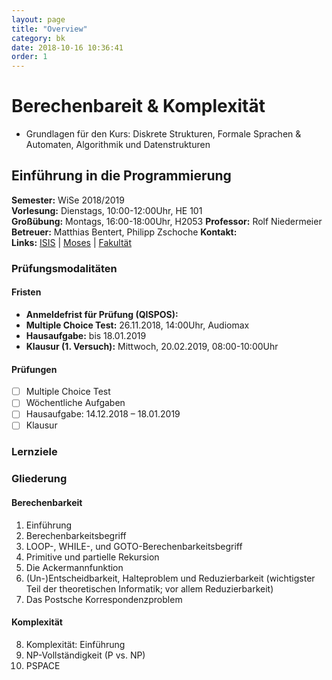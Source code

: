 ```yaml
---
layout: page
title: "Overview"
category: bk
date: 2018-10-16 10:36:41
order: 1
---
```


# Berechenbareit & Komplexität

* Grundlagen für den Kurs: Diskrete Strukturen, Formale Sprachen & Automaten, Algorithmik und Datenstrukturen


## Einführung in die Programmierung

**Semester:** WiSe 2018/2019 <br>
**Vorlesung:** Dienstags, 10:00-12:00Uhr, HE 101 <br>
**Großübung:** Montags, 16:00-18:00Uhr, H2053
**Professor:**  Rolf Niedermeier<br>
**Betreuer:** Matthias Bentert, Philipp Zschoche
**Kontakt:**  <br>
**Links:** [ISIS](https://isis.tu-berlin.de/course/view.php?id=14311) | [Moses](https://moseskonto.tu-berlin.de/moses/modultransfersystem/bolognamodule/beschreibung/anzeigen.html?number=40356&version=6&sprache=1) | [Fakultät](http://www.akt.tu-berlin.de)

### Prüfungsmodalitäten

#### Fristen
- **Anmeldefrist für Prüfung (QISPOS):**
- **Multiple Choice Test:** 26.11.2018, 14:00Uhr, Audiomax
- **Hausaufgabe:** bis 18.01.2019
- **Klausur (1. Versuch):** Mittwoch, 20.02.2019, 08:00-10:00Uhr

#### Prüfungen
- [ ] Multiple Choice Test
- [ ] Wöchentliche Aufgaben
- [ ] Hausaufgabe: 14.12.2018 – 18.01.2019
- [ ] Klausur

### Lernziele

### Gliederung

#### Berechenbarkeit
1. Einführung
2. Berechenbarkeitsbegriff
3. LOOP-, WHILE-, und GOTO-Berechenbarkeitsbegriff
4. Primitive und  partielle Rekursion
5. Die Ackermannfunktion
6. (Un-)Entscheidbarkeit, Halteproblem und Reduzierbarkeit (wichtigster Teil der theoretischen Informatik; vor allem Reduzierbarkeit)
7. Das Postsche Korrespondenzproblem

#### Komplexität
8. Komplexität: Einführung
9. NP-Vollständigkeit (P vs. NP)
10. PSPACE
